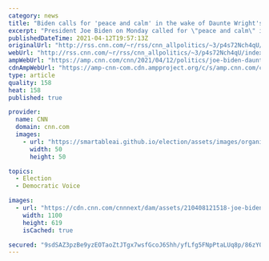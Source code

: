 ```yaml
---
category: news
title: "Biden calls for 'peace and calm' in the wake of Daunte Wright's fatal encounter with police in Minnesota"
excerpt: "President Joe Biden on Monday called for \"peace and calm\" in the wake of Daunte Wright's fatal encounter with police in Minnesota, saying his death does not justify violence or looting.\n    \n"
publishedDateTime: 2021-04-12T19:57:13Z
originalUrl: "http://rss.cnn.com/~r/rss/cnn_allpolitics/~3/p4s72Nch4qU/index.html"
webUrl: "http://rss.cnn.com/~r/rss/cnn_allpolitics/~3/p4s72Nch4qU/index.html"
ampWebUrl: "https://amp.cnn.com/cnn/2021/04/12/politics/joe-biden-daunte-wright-brooklyn-center-police-shooting/index.html"
cdnAmpWebUrl: "https://amp-cnn-com.cdn.ampproject.org/c/s/amp.cnn.com/cnn/2021/04/12/politics/joe-biden-daunte-wright-brooklyn-center-police-shooting/index.html"
type: article
quality: 158
heat: 158
published: true

provider:
  name: CNN
  domain: cnn.com
  images:
    - url: "https://smartableai.github.io/election/assets/images/organizations/cnn.com-50x50.jpg"
      width: 50
      height: 50

topics:
  - Election
  - Democratic Voice

images:
  - url: "https://cdn.cnn.com/cnnnext/dam/assets/210408121518-joe-biden-april-8-2021-super-tease.jpg"
    width: 1100
    height: 619
    isCached: true

secured: "9sdSAZ3pzBe9yzEOTaoZtJTgx7wsfGcoJ6Shh/yfLfg5FNpPtaLUq8p/86zY0z1hDbIr9yGtbL/znOu9F9il2kfUv+xSgk0M1mMVwDGAHXBxI3SXmLiqCy2Qt4v5D6aaByvHk32Upbo7sufXE8iYEYDkuLa0yqay3hdNbL7oQ2bbgow5t6hHbZ+nF8sxT2atVdsAAiV1EpUhU54hq74jqaJtUR1tOsCSS0xvutmXZ7rLIWC+lApykxPYr7P2rSG3JITt+nUCMIffv67Du3w16gW6x6sFoI0ZgyRCiOPrOvnZY/9w59mLl+OYdvyX7I/ScG/t6MBFhCzf34dWCjt8kSBPyakm+FTY2VxgA1YITCM=;3wB7H6ro6AhEMvwp2lPymw=="
---
```


